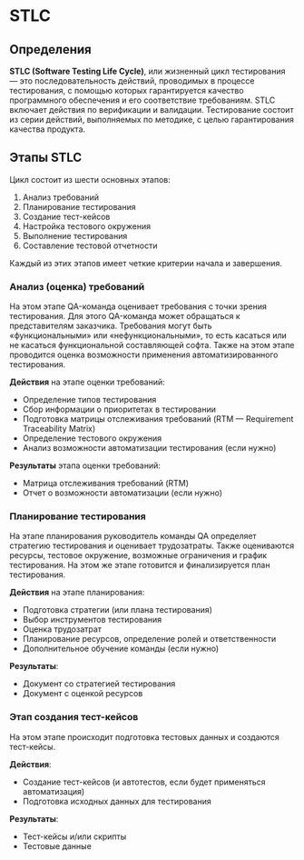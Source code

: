 # STLC

## Определения

**STLC (Software Testing Life Cycle)**, или жизненный цикл тестирования — это последовательность действий, проводимых в процессе тестирования, с помощью которых гарантируется качество программного обеспечения и его соответствие требованиям. STLC включает действия по верификации и валидации. Тестирование состоит из серии действий, выполняемых по методике, с целью гарантирования качества продукта.

## Этапы STLC

Цикл состоит из шести основных этапов:

1. Анализ требований
2. Планирование тестирования
3. Создание тест-кейсов
4. Настройка тестового окружения
5. Выполнение тестирования
6. Составление тестовой отчетности

Каждый из этих этапов имеет четкие критерии начала и завершения.

### Анализ (оценка) требований

На этом этапе QA-команда оценивает требования с точки зрения тестирования. Для этого QA-команда может обращаться к представителям заказчика. Требования могут быть «функциональными» или «нефункциональными», то есть касаться или не касаться функциональной составляющей софта. Также на этом этапе проводится оценка возможности применения автоматизированного тестирования.

**Действия** на этапе оценки требований:

* Определение типов тестирования
* Сбор информации о приоритетах в тестировании
* Подготовка матрицы отслеживания требований (RTM — Requirement Traceability Matrix)
* Определение тестового окружения
* Анализ возможности автоматизации тестирования (если нужно)

**Результаты** этапа оценки требований:

* Матрица отслеживания требований (RTM)
* Отчет о возможности автоматизации (если нужно)

### Планирование тестирования

На этапе планирования руководитель команды QA определяет стратегию тестирования и оценивает трудозатраты. Также оцениваются ресурсы, тестовое окружение, возможные ограничения и график тестирования. На этом же этапе готовится и финализируется план тестирования.

**Действия** на этапе планирования:

* Подготовка стратегии (или плана тестирования)
* Выбор инструментов тестирования
* Оценка трудозатрат
* Планирование ресурсов, определение ролей и ответственности
* Дополнительное обучение команды (если нужно)

**Результаты**:

* Документ со стратегией тестирования
* Документ с оценкой ресурсов

### Этап создания тест-кейсов

На этом этапе происходит подготовка тестовых данных и создаются тест-кейсы.

**Действия**:

* Создание тест-кейсов (и автотестов, если будет применяться автоматизация)
* Подготовка исходных данных для тестирования

**Результаты**:

* Тест-кейсы и/или скрипты
* Тестовые данные

